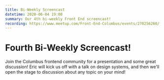 ```yaml
---
title: Bi-Weekly Screencast
datetime: 2020-06-04 19:00
summary: Our 4th bi-weekly Front End screencast!
recording: https://www.meetup.com/Front-End-Columbus/events/270256260/
---
```

# Fourth Bi-Weekly Screencast!

Join the Columbus frontend community for a presentation and some great discussion! Eric will kick us off with a talk on design systems, and then we'll open the stage to discussion about any topic on your mind!

